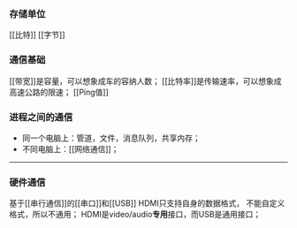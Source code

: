 ### 存储单位
[[比特]]
[[字节]]
### 通信基础
[[带宽]]是容量，可以想象成车的容纳人数；
[[比特率]]是传输速率，可以想象成高速公路的限速；
[[Ping值]]
### 进程之间的通信
- 同一个电脑上：管道，文件，消息队列，共享内存；
- 不同电脑上：[[网络通信]]；
***
### 硬件通信
基于[[串行通信]]的[[串口]]和[[USB]]
HDMI只支持自身的数据格式， 不能自定义格式，所以不通用；
HDMI是video/audio**专用**接口，而USB是通用接口；
